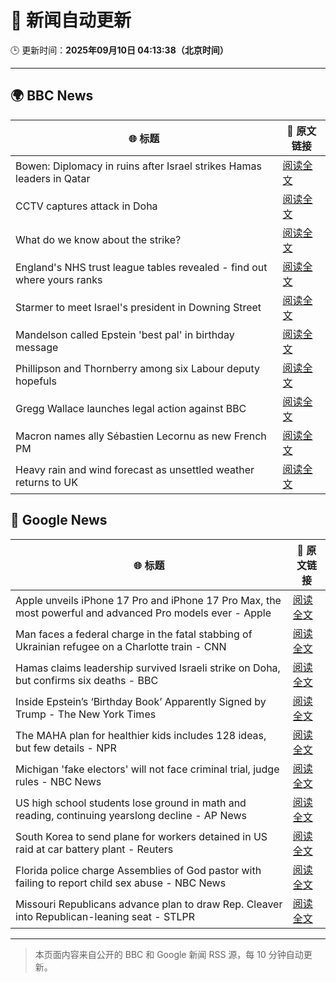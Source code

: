 # 🧠 新闻自动更新

🕒 更新时间：**2025年09月10日 04:13:38（北京时间）**

---

## 🌍 BBC News

| 🌐 标题 | 🔗 原文链接 |
|--------|-------------|
| Bowen: Diplomacy in ruins after Israel strikes Hamas leaders in Qatar | [阅读全文](https://www.bbc.com/news/articles/cm2zepgp5neo?at_medium=RSS&at_campaign=rss) |
| CCTV captures attack in Doha | [阅读全文](https://www.bbc.com/news/videos/c1dq39204wro?at_medium=RSS&at_campaign=rss) |
| What do we know about the strike? | [阅读全文](https://www.bbc.com/news/articles/cq5jl77ygv4o?at_medium=RSS&at_campaign=rss) |
| England's NHS trust league tables revealed - find out where yours ranks | [阅读全文](https://www.bbc.com/news/articles/cq8eqxlypv7o?at_medium=RSS&at_campaign=rss) |
| Starmer to meet Israel's president in Downing Street | [阅读全文](https://www.bbc.com/news/articles/cly9jgmgqe8o?at_medium=RSS&at_campaign=rss) |
| Mandelson called Epstein 'best pal' in birthday message | [阅读全文](https://www.bbc.com/news/articles/cwy9dwe50leo?at_medium=RSS&at_campaign=rss) |
| Phillipson and Thornberry among six Labour deputy hopefuls | [阅读全文](https://www.bbc.com/news/articles/c3rvqv9yg4eo?at_medium=RSS&at_campaign=rss) |
| Gregg Wallace launches legal action against BBC | [阅读全文](https://www.bbc.com/news/articles/cdr60nvd4y2o?at_medium=RSS&at_campaign=rss) |
| Macron names ally Sébastien Lecornu as new French PM | [阅读全文](https://www.bbc.com/news/articles/crmenp1k0mjo?at_medium=RSS&at_campaign=rss) |
| Heavy rain and wind forecast as unsettled weather returns to UK | [阅读全文](https://www.bbc.com/weather/articles/cy4r7p93r42o?at_medium=RSS&at_campaign=rss) |

## 📰 Google News

| 🌐 标题 | 🔗 原文链接 |
|--------|-------------|
| Apple unveils iPhone 17 Pro and iPhone 17 Pro Max, the most powerful and advanced Pro models ever - Apple | [阅读全文](https://news.google.com/rss/articles/CBMikwFBVV95cUxNS29fd1lEYmtua0ZvUlpjMWpadDNFOEZ0ZmdPTVNMVjhQTGMxcFhEaUxBdllxQTRPa2JaLVNiajlaRXBMWmpRYnZ2TnhvcjdWaGhOTlJ3czJ5WWt5RHJSeFRxRGNrcDFPd3FRQ19PQzVUd3dZSW9mbUo4ZlhzNVJwc1BHUHVEM2l5cVQycTJaY2RNZ2c?oc=5) |
| Man faces a federal charge in the fatal stabbing of Ukrainian refugee on a Charlotte train - CNN | [阅读全文](https://news.google.com/rss/articles/CBMiiAFBVV95cUxNSzhFblVKYXpreW5QLU9yVER5QXcyVEJZYnJ2dmF2NFdpWnFGX0FHcG9IRmlLMEtaZDg0WXkwX1JuVjhyMW9VVVE0T3hUM1E1WkE4UjRkMVhXcFFMN3BIVUpnRlYyUEI3eTdXOEZYbmtudGlGUDRaZEtWbFp4b1NodzVHNk9OUUli?oc=5) |
| Hamas claims leadership survived Israeli strike on Doha, but confirms six deaths - BBC | [阅读全文](https://news.google.com/rss/articles/CBMiVEFVX3lxTE91TDZzTE9wemZyQXlLVFVTS0NCQzJfRTQ2QkdTM2VLVkVYSG5hcThaUjF5bUstaUx5RDBJZ1pNUV8yb2V5ZW9PMk5IWHFibWFZaHY3eg?oc=5) |
| Inside Epstein’s ‘Birthday Book’ Apparently Signed by Trump - The New York Times | [阅读全文](https://news.google.com/rss/articles/CBMihAFBVV95cUxOdjEzb2J5UTQ0dWxwWGp5by1kRm9qVFF4aHdjeUJ5RDVtNkVIa3VSSmF0M2x3M1RQMGlzMk5MWlY2N1VXMVJ6c3BLbV8zLXpzMnE4a0ZHN1RpSDg0OUR3WDg4YUI4YTliTldBYktCTl85dHVxZEhmUXFwczF6RXdRZG1SSEI?oc=5) |
| The MAHA plan for healthier kids includes 128 ideas, but few details - NPR | [阅读全文](https://news.google.com/rss/articles/CBMipwFBVV95cUxPVG5waGN4eUpkQXpYSXFNY2tBSXVHLWxZWnE0ZjRyblRheTFfV0NkUENxMnY0OXpqRDUxVlhvdnpPcF9kYjVQU25Hc1VNOUF2cHNpc081d24yd2E2YnRSTC1NeTVWRDQ3RURTZExuZ1hkNkFhZlBLSWIwcVlsRHBuTk5DNmkxRlk0eG12MEdySVNWSFE4amRTcjBqNHBpZmFEQ2dySEEyYw?oc=5) |
| Michigan 'fake electors' will not face criminal trial, judge rules - NBC News | [阅读全文](https://news.google.com/rss/articles/CBMivgFBVV95cUxOMjBkWHZrR2NqcHNVci05WktZaDVaRDJzWThVbWQzcGw1cEdyNjhwY0dvcG1pZ0NNaDdZdl9tRkYwSjJUUE1QTW9oT0w4b2RmVlhsRTlhMm05LXJZTEJCblZtbkRtNlZGTEloUGFmdFVjV19aUUlfR25BUU9zSUlsZjY3bWN5dlVmMjZCRjhMVm5qWm1nbVd1aTc1SzRjZ2NjdElPdXUtWVpFZ21HQnJCbVNfTXdHYWZyeVMtMmdB0gFWQVVfeXFMTjJ3QkNoT3d0b3BiZXdzVTFwZmtJRmVQdF9qenptYXF0VXRtbTB2OGt6Z2t1OTVMaVJDblFRMGhQeGRicG4yNkZjaW1pX1p3MnRDc2tRU2c?oc=5) |
| US high school students lose ground in math and reading, continuing yearslong decline - AP News | [阅读全文](https://news.google.com/rss/articles/CBMimwFBVV95cUxQYXVNSmtzdkoyU2F3Zm1KNUx5LW5nUDFpSVplYlNQUjVqc1dWczNwZjlibW1ZLVlzU2pkdjZPTXJBQkdTblVab1FHYnF2dE9tVnUxcVN2ZTk0SHZ1bFNBMkdNYWgyUU92YlAwRlJOSGZzLWx2ZzJBSUNraExpV2FNdU1aYWhwNUZYSlg5ejZfakhYNUhRZUJXdXJzMA?oc=5) |
| South Korea to send plane for workers detained in US raid at car battery plant - Reuters | [阅读全文](https://news.google.com/rss/articles/CBMivAFBVV95cUxPNEd6UFpSVDRFUDIzbmhvaWlROEg2d1hfTnlQMF9rVjNueDdqWGxQVEdBQU1fbVBTLTJ4X2ZVMWFWbXhsTE5EU29nX2hEdGxheVp4Rm9kTWVhNTJyTTktbmFEd1F4LXRuZ3JKa2hNMTZjX2NCZWFaT19uMFBPa2hLVFdKU3dvNk9qcGl6emxEbGlKV1lxeVBmZnR6ajdJem4zMElqYk1zQmhRYnZhTlplX05tRHZZa2laU3hncA?oc=5) |
| Florida police charge Assemblies of God pastor with failing to report child sex abuse - NBC News | [阅读全文](https://news.google.com/rss/articles/CBMitAFBVV95cUxObnVUVGFvZzN2UWgtQzUwLTd2NFNmanBLVnowT1VtSnFXX0llYldEZGFrNGZScHFhMVBnTVJIVnJ1djdJaFlJRnZuZW5fWXJCVmNza245Ump6eFFCeFdzUHZQeDhQclFZaE5uQUNGQzVXckNRWC1xaGc5eERNby1KbTF2T0lPdHhucEV3Q0JOQUhKdzNoQ0paM0hYZmFJM293ZHBudzRaMmt3ejk4ZXV2T0REcU_SAVZBVV95cUxPTUE2dG9uWWNxNjFyR29RU0ZBbXpXYUg4VmtJMmxpVXgtbV9LRTBUd2otUzRYZGhFTlpabVA2NHhaeTBXTGUzTF9SUEVGVHJJOUVQTjFMZw?oc=5) |
| Missouri Republicans advance plan to draw Rep. Cleaver into Republican-leaning seat - STLPR | [阅读全文](https://news.google.com/rss/articles/CBMiuwFBVV95cUxPQjhpay1VYU03N1J5RVk1WE5PZWppTXlPOGg4VnFTQlBhWWNqb1RDcUUyVVBkNEVPOTRxdGhqVldvQl8td2M2bkdJTDFzVVpfOHRQaW9uYnc2Z0ttZWNKYkt5N0VjNTdqd2xuOE5CbXNtVVVEQ1lLanJmUU5IRmxMclB2SUVQOVg4cUxqRXhmUUU5S3VGN2pLZU1hRUV1eTJXeVFPNEdmbUZGRldvZ0c0YnpSSkpFb0xNYWl3?oc=5) |

---
> 本页面内容来自公开的 BBC 和 Google 新闻 RSS 源，每 10 分钟自动更新。